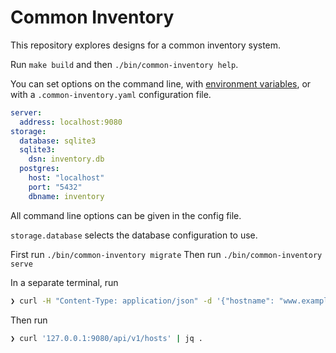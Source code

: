 # Common Inventory
This repository explores designs for a common inventory system.

Run `make build` and then `./bin/common-inventory help`.

You can set options on the command line, with [environment variables](https://pkg.go.dev/github.com/spf13/viper@v1.18.2#AutomaticEnv), or with a `.common-inventory.yaml` configuration file.
```yaml
server:
  address: localhost:9080
storage:
  database: sqlite3
  sqlite3:
    dsn: inventory.db
  postgres:
    host: "localhost"
    port: "5432"
    dbname: inventory
```

All command line options can be given in the config file.

`storage.database` selects the database configuration to use.

First run `./bin/common-inventory migrate`
Then run `./bin/common-inventory serve`

In a separate terminal, run
```bash
❯ curl -H "Content-Type: application/json" -d '{"hostname": "www.example.com"}' http://localhost:9080/api/v1/hosts/
```

Then run
```bash
❯ curl '127.0.0.1:9080/api/v1/hosts' | jq .
```
